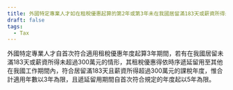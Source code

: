 ```yaml
---
title: 外國特定專業人才如在租稅優惠起算的第2年或第3年未在我國居留滿183天或薪資所得未超過300萬元者，租稅優惠是否可以遞延?
draft: false
tags:
  - Tax
---
```

外國特定專業人才自首次符合適用租稅優惠年度起算3年期間，若有在我國居留未滿183天或薪資所得未超過300萬元的情形，其租稅優惠得依時序遞延留用至其他在我國工作期間內，符合居留滿183天且薪資所得超過300萬元的課稅年度，惟合計適用年數以3年為限，且遞延留用期間自首次符合規定的年度起以5年為限。